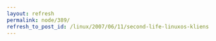 ```yaml
---
layout: refresh
permalink: node/389/
refresh_to_post_id: /linux/2007/06/11/second-life-linuxos-kliens
---
```

